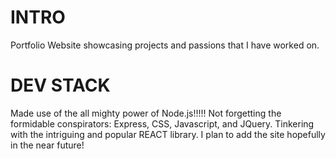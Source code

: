 # INTRO
Portfolio Website showcasing projects and passions that I have worked on.

# DEV STACK
Made use of the all mighty power of Node.js!!!!! Not forgetting the formidable conspirators: Express, CSS, Javascript, and JQuery.
Tinkering with the intriguing and popular REACT library. I plan to add the site hopefully in the near future!
